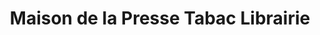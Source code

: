 ---
title: "Maison de la Presse Tabac Librairie"
url: /palavas-les-flots/maison-de-la-presse-tabac-librairie/
shop: Zeitungen
---